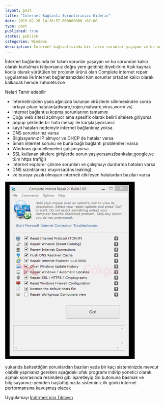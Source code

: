 ```yaml
---
layout: post
title: "İnternet Bağlantı Sorunlarınızı Giderin"
date: 2015-02-26 14:38:57.000000000 +02:00
type: post
published: true
status: publish
categories: Windows
description: İnternet bağlantısında bir takım sorunlar yaşayan ve bu sorundan kalıcı olarak kurtulmak istiyorsanız doğru yere geldiniz
---
```

İnternet bağlantısında bir takım sorunlar yaşayan ve bu sorundan kalıcı olarak kurtulmak istiyorsanız doğru yere geldiniz diyebilirim.Açık kaynak kodlu olarak yürütülen bir projenin ürünü olan Complete internet repair uygulaması ile internet bağlantısnızdaki tüm sorunlar ortadan kalıcı olarak kalkacak hemde zahmetsizce

Neleri Tamir edebilir

- İnternetinizden yada ağınızda bulunan virüslerin silinmesinden sonra ortaya çıkan hataları(adware,trojen,malware,virus,worm vs)
- internet bağlantısı kopma sorunlarının tamamını
- Çoğu web sitesi açılmıyor ama spesifik olarak belirli sitelere giriyorsa
- popup şeklinde bir hata mesajı ile karşılaşıyorsanız
- kayıt hataları nedeniyle internet bağlantınız yoksa
- DNS sorunlarınız varsa
- Bilgisayarınız IP almıyor ve DHCP de hatalar varsa
- Sınırlı internet sorunu ve buna bağlı bağlantı problemleri varsa
- Windows güncellemeleri çalışmıyorsa
- SSL kullanan sitelere girişlerde sorun yaşıyorsanız(bankalar,google,ve tüm https trafiği)
- İnternet explorer çökme sorunları ve çalışmayı durdurma hataları varsa
- DNS sızıntılarınız oluyorsa(dns leaking)
- ve buraya yazılı olmayan interneti etkileyen hatalardan bazıları varsa

![internettamirigorsel1](/assets/internettamirigorsel1-e1424295549339.png)

yukarıda bahsettiğim sorunlardan bazıları yada bir kaçı sisteminizde mevcut olabilir yapmanız gereken aşağıdaki ufak programı indirip yönetici olarak açmak sonrasında resimdeki gibi işaretleyip Go butonuna basmak ve bilgisayarınızı yeniden başlattığınızda sisteminiz ilk günki internet performansına kavuşmuş olacak

Uygulamayı [İndirmek için Tıklayın](http://www.rizonesoft.com/software/complete-internet-repair/)

